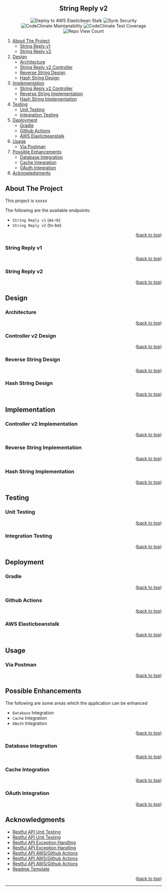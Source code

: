<!-- Improved compatibility of back to top link: See: https://github.com/othneildrew/Best-README-Template/pull/73 -->
<div id="top"></div>

<!-- PROJECT LOGO -->
<br />
<div align="center">
  <h2 align="center">String Reply v2</h2>
  <p align="center">
    <img src="https://github.com/D3vYuan/string-reply-coding-assignment/actions/workflows/main.yml/badge.svg" alt="Deploy to AWS Elasticbean Stalk"/>
    <img src="https://snyk.io/test/github/D3vYuan/string-reply-coding-assignment/badge.svg" alt="Synk Security"/>
    <img src="https://api.codeclimate.com/v1/badges/069d23a4da9969dc4c29/maintainability" alt="CodeClimate Maintanability"/>
    <img src="https://api.codeclimate.com/v1/badges/069d23a4da9969dc4c29/test_coverage" alt="CodeClimate Test Coverage"/>
    <img src="https://hits.dwyl.com/D3vYuan/D3vYuan/string-reply-coding-assignment.svg?style=flat&show=unique" alt="Repo View Count"/>
  </p>
  <!--div>
    <img src="images/profile_pic.png" alt="Logo" width="80" height="80">
  </div-->
</div>

<!-- [![Deploy to AWS Elasticbean Stalk](https://github.com/D3vYuan/string-reply-coding-assignment/actions/workflows/main.yml/badge.svg)](https://github.com/D3vYuan/string-reply-coding-assignment/actions/workflows/main.yml)
[![Synk](https://snyk.io/test/github/D3vYuan/string-reply-coding-assignment/badge.svg)](https://snyk.io/test/github/D3vYuan/string-reply-coding-assignment)
[![Maintainability](https://api.codeclimate.com/v1/badges/069d23a4da9969dc4c29/maintainability)](https://codeclimate.com/github/D3vYuan/string-reply-coding-assignment/maintainability)
[![Test Coverage](https://api.codeclimate.com/v1/badges/069d23a4da9969dc4c29/test_coverage)](https://codeclimate.com/github/D3vYuan/string-reply-coding-assignment/test_coverage)
[![Coverage](.github/badges/jacoco.svg)]
[![HitCount](https://hits.dwyl.com/D3vYuan/D3vYuan/string-reply-coding-assignment.svg?style=flat&show=unique)](http://hits.dwyl.com/D3vYuan/D3vYuan/string-reply-coding-assignment) -->

<!-- TABLE OF CONTENTS -->

<!-- ## Table of Contents -->

<!-- <details> -->
<ol>
    <li>
        <a href="#about-the-project">About The Project</a>
        <ul>
            <li><a href="#string-reply-v1">String Reply v1</a></li>
            <li><a href="#string-reply-v2">String Reply v2</a></li>
        </ul>
    </li>
    <li>
        <a href="#design">Design</a>
        <ul>
            <li><a href="#architecture">Architecture</a></li>
            <li><a href="#controller-v2-design">String Reply v2 Controller</a></li>
            <li><a href="#reverse-string-design">Reverse String Design</a></li>
            <li><a href="#hash-string-design">Hash String Design</a></li>
        </ul>
    </li>
    <li>
        <a href="#implementation">Implementation</a>
        <ul>
            <li><a href="#controller-v2-implementation">String Reply v2 Controller</a></li>
            <li><a href="#reverse-string-implementation">Reverse String Implementation</a></li>
            <li><a href="#hash-string-implementation">Hash String Implementation</a></li>
        </ul>
    </li>
    <li>
        <a href="#testing">Testing</a>
        <ul>
            <li><a href="#unit-testing">Unit Testing</a></li>
            <li><a href="#integration-testing">Integration Testing</a></li>
        </ul>
    </li>
    <li>
        <a href="#deployment">Deployment</a>
        <ul>
            <li><a href="#gradle">Gradle</a></li>
            <li><a href="#github-actions">Github Actions</a></li>
            <li><a href="#aws-elasticbeanstalk">AWS Elasticbeanstalk</a></li>
        </ul>
    </li>
    <li>
        <a href="#usage">Usage</a>
        <ul>
            <li><a href="#via-postman">Via Postman</a></li>
        </ul>
    </li>
    <li>
        <a href="#possible-enhancements">Possible Enhancements</a>
        <ul>
            <li><a href="#database-integration">Database Integration</a></li>
            <li><a href="#cache-integration">Cache Integration</a></li>
            <li><a href="#oauth-integration">OAuth Integration</a></li>
        </ul>
    </li>
    <li><a href="#acknowledgments">Acknowledgments</a></li>
</ol>
<!-- </details> -->

<!-- ABOUT THE PROJECT -->

## About The Project

This project is xxxxx

The following are the available endpoints:

- `String Reply v1` (as-is)
- `String Reply v2` (to-be)

<p align="right">(<a href="#top">back to top</a>)</p>

### String Reply v1

<p align="right">(<a href="#top">back to top</a>)</p>

### String Reply v2

<p align="right">(<a href="#top">back to top</a>)</p>

<!-- Setup -->

## Design

### Architecture

<p align="right">(<a href="#top">back to top</a>)</p>

### Controller v2 Design

<p align="right">(<a href="#top">back to top</a>)</p>

### Reverse String Design

<p align="right">(<a href="#top">back to top</a>)</p>

### Hash String Design

<p align="right">(<a href="#top">back to top</a>)</p>

<!-- Implementation -->

## Implementation

### Controller v2 Implementation

<p align="right">(<a href="#top">back to top</a>)</p>

### Reverse String Implementation

<p align="right">(<a href="#top">back to top</a>)</p>

### Hash String Implementation

<p align="right">(<a href="#top">back to top</a>)</p>

<!-- TESTING -->

## Testing

### Unit Testing

<p align="right">(<a href="#top">back to top</a>)</p>

### Integration Testing

<p align="right">(<a href="#top">back to top</a>)</p>

<!-- DEPLOYMENT -->

## Deployment

### Gradle

<p align="right">(<a href="#top">back to top</a>)</p>

### Github Actions

<p align="right">(<a href="#top">back to top</a>)</p>

### AWS Elasticbeanstalk

<p align="right">(<a href="#top">back to top</a>)</p>

<!-- USAGE -->

## Usage

### Via Postman

<p align="right">(<a href="#top">back to top</a>)</p>

<!-- ENHANCEMENTS -->

## Possible Enhancements

The following are some areas which the application can be enhanced
* `Database` Integration
* `Cache` Integration
* `OAuth` Integration

<p align="right">(<a href="#top">back to top</a>)</p>

### Database Integration

<p align="right">(<a href="#top">back to top</a>)</p>

### Cache Integration

<p align="right">(<a href="#top">back to top</a>)</p>

### OAuth Integration

<p align="right">(<a href="#top">back to top</a>)</p>

<!-- ACKNOWLEDGMENTS -->

## Acknowledgments

- [Restful API Unit Testing][ref-rest-api-testing-1]
- [Restful API Unit Testing][ref-rest-api-testing-2]
- [Restful API Exception Handling][ref-rest-api-exception-1]
- [Restful API Exception Handling][ref-rest-api-exception-2]
- [Restful API AWS/Github Actions][ref-rest-api-aws-deployment-1]
- [Restful API AWS/Github Actions][ref-rest-api-aws-deployment-2]
- [Restful API AWS/Github Actions][ref-rest-api-aws-deployment-3]
- [Readme Template][template-resource]

<p align="right">(<a href="#top">back to top</a>)</p>

---

<!-- MARKDOWN LINKS & IMAGES -->

[template-resource]: https://github.com/othneildrew/Best-README-Template/blob/master/README.md

[ref-rest-api-testing-1]: https://www.javaguides.net/2022/03/spring-boot-unit-testing-crud-rest-api-with-junit-and-mockito.html
[ref-rest-api-testing-2]: https://www.springboottutorial.com/integration-testing-for-spring-boot-rest-services
[ref-rest-api-exception-1]: https://www.baeldung.com/spring-mvc-controller-custom-http-status-code
[ref-rest-api-exception-2]: https://www.baeldung.com/exception-handling-for-rest-with-spring
[ref-rest-api-aws-deployment-1]: https://medium.com/javarevisited/how-to-deploy-springboot-app-to-elastic-beanstalk-using-github-actions-ci-cd-30b4557b4fb8
[ref-rest-api-aws-deployment-2]: https://virendraoswal.com/aws-elastic-beanstalk-cicd-with-github-actions
[ref-rest-api-aws-deployment-3]: https://federicomete.medium.com/ci-cd-with-github-actions-and-aws-in-3-steps-b603a1483d8e

<!-- | ![looker-api-user-keys][looker-api-user-keys] | 
|:--:| 
| *Looker API User Key* |


|#|Name|Type|Mode
|--|--|--|--|
|1|content_id|String|Nullable|
|2|content_title|String|Nullable| -->